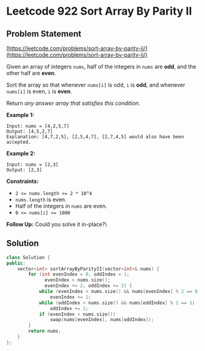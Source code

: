 # Leetcode 922 Sort Array By Parity II

## Problem Statement

[https://leetcode.com/problems/sort-array-by-parity-ii/](https://leetcode.com/problems/sort-array-by-parity-ii/)

Given an array of integers `nums`, half of the integers in `nums` are **odd**, and the other half are **even**.

Sort the array so that whenever `nums[i]` is odd, `i` is **odd**, and whenever `nums[i]` is even, `i` is **even**.

Return _any answer array that satisfies this condition_.

**Example 1:**

```
Input: nums = [4,2,5,7]
Output: [4,5,2,7]
Explanation: [4,7,2,5], [2,5,4,7], [2,7,4,5] would also have been accepted.
```

**Example 2:**

```
Input: nums = [2,3]
Output: [2,3]
```

**Constraints:**

* `2 <= nums.length <= 2 * 10^4`
* `nums.length` is even.
* Half of the integers in `nums` are even.
* `0 <= nums[i] <= 1000`

**Follow Up:** Could you solve it in-place?\


## Solution

```cpp
class Solution {
public:
    vector<int> sortArrayByParityII(vector<int>& nums) {
        for (int evenIndex = 0, oddIndex = 1; 
              evenIndex < nums.size(); 
              evenIndex += 2, oddIndex += 2) {
            while (evenIndex < nums.size() && nums[evenIndex] % 2 == 0) 
                evenIndex += 2;
            while (oddIndex < nums.size() && nums[oddIndex] % 2 == 1) 
                oddIndex += 2;
            if (evenIndex < nums.size()) 
                swap(nums[evenIndex], nums[oddIndex]);
        }
        return nums;
    }
};
```
